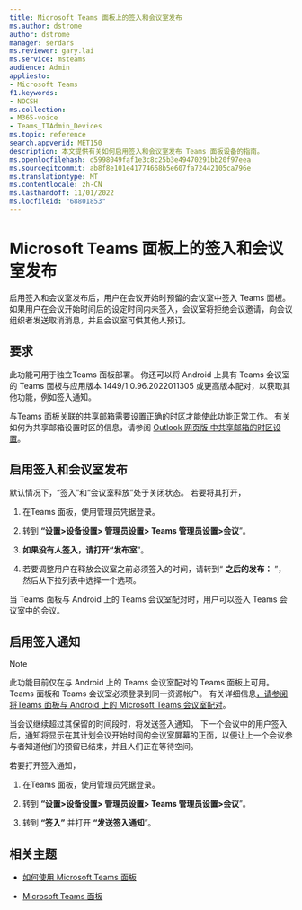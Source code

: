 ```yaml
---
title: Microsoft Teams 面板上的签入和会议室发布
ms.author: dstrome
author: dstrome
manager: serdars
ms.reviewer: gary.lai
ms.service: msteams
audience: Admin
appliesto:
- Microsoft Teams
f1.keywords:
- NOCSH
ms.collection:
- M365-voice
- Teams_ITAdmin_Devices
ms.topic: reference
search.appverid: MET150
description: 本文提供有关如何启用签入和会议室发布 Teams 面板设备的指南。
ms.openlocfilehash: d5998049faf1e3c8c25b3e49470291bb20f97eea
ms.sourcegitcommit: ab8f8e101e41774668b5e607fa72442105ca796e
ms.translationtype: MT
ms.contentlocale: zh-CN
ms.lasthandoff: 11/01/2022
ms.locfileid: "68801853"
---
```

# <a name="check-in-and-room-release-on-microsoft-teams-panels"></a>Microsoft Teams 面板上的签入和会议室发布

启用签入和会议室发布后，用户在会议开始时预留的会议室中签入 Teams 面板。 如果用户在会议开始时间后的设定时间内未签入，会议室将拒绝会议邀请，向会议组织者发送取消消息，并且会议室可供其他人预订。  

## <a name="requirements"></a>要求 

此功能可用于独立Teams 面板部署。 你还可以将 Android 上具有 Teams 会议室 的 Teams 面板与应用版本 1449/1.0.96.2022011305 或更高版本配对，以获取其他功能，例如签入通知。

与Teams 面板关联的共享邮箱需要设置正确的时区才能使此功能正常工作。 有关如何为共享邮箱设置时区的信息，请参阅 [Outlook 网页版 中共享邮箱的时区设置](/exchange/troubleshoot/outlook-on-the-web-issues/shared-mailboxes-time-zone-setting)。

## <a name="enable-check-in-and-room-release"></a>启用签入和会议室发布 

默认情况下，“签入”和“会议室释放”处于关闭状态。 若要将其打开，  

1. 在Teams 面板，使用管理员凭据登录。  

2. 转到 **“设置>设备设置> 管理员设置> Teams 管理员设置>会议**”。

3. **如果没有人签入，请打开“发布室**”。

4. 若要调整用户在释放会议室之前必须签入的时间，请转到“ **之后的发布：** ”，然后从下拉列表中选择一个选项。  

当 Teams 面板与 Android 上的 Teams 会议室配对时，用户可以签入 Teams 会议室中的会议。  

## <a name="turn-on-check-in-notifications"></a>启用签入通知

> [!NOTE]
> 此功能目前仅在与 Android 上的 Teams 会议室配对的 Teams 面板上可用。 Teams 面板和 Teams 会议室必须登录到同一资源帐户。 有关详细信息[，请参阅将Teams 面板与 Android 上的 Microsoft Teams 会议室配对](use-teams-panels.md#pair-a-teams-panel-with-a-microsoft-teams-room-on-android)。  

当会议继续超过其保留的时间段时，将发送签入通知。 下一个会议中的用户签入后，通知将显示在其计划会议开始时间的会议室屏幕的正面，以便让上一个会议参与者知道他们的预留已结束，并且人们正在等待空间。  

若要打开签入通知，  

1. 在Teams 面板，使用管理员凭据登录。 

2. 转到 **“设置>设备设置> 管理员设置> Teams 管理员设置>会议**”。

3. 转到 **“签入”** 并打开 **“发送签入通知**”。

## <a name="related-topics"></a>相关主题

- [如何使用 Microsoft Teams 面板](use-teams-panels.md)

- [Microsoft Teams 面板](teams-panels.md)
